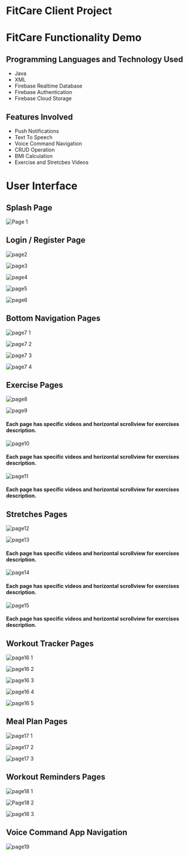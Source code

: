 # FitCare Client Project

# FitCare Functionality Demo


## Programming Languages and Technology Used
- Java
- XML
- Firebase Realtime Database
- Firebase Authentication
- Firebase Cloud Storage

## Features Involved 
- Push Notifications
- Text To Speech
- Voice Command Navigation
- CRUD Operation
- BMI Calculation
- Exercise and Stretcbes Videos


# User Interface

## Splash Page
![Page 1](https://user-images.githubusercontent.com/99405936/210179351-0b214afd-565c-4e62-991a-5d209e936aeb.png)



## Login / Register Page
![page2](https://user-images.githubusercontent.com/99405936/210179369-06e8ac74-a6e6-44c2-94e9-90b48d54ac37.png)


![page3](https://user-images.githubusercontent.com/99405936/210179370-448910f1-5fe6-4b6a-b286-1c882c7f345f.png)


![page4](https://user-images.githubusercontent.com/99405936/210179373-6f1d9989-65e6-43e4-924a-adc6ba260d2c.png)


![page5](https://user-images.githubusercontent.com/99405936/210179375-4f19fa5e-8c18-4820-9076-112bfabc57f9.png)


![page6](https://user-images.githubusercontent.com/99405936/210179380-01dc0005-a36f-4f48-a87f-a5cb08d338a2.png)



## Bottom Navigation Pages
![page7 1](https://user-images.githubusercontent.com/99405936/210179419-40f55a8b-233c-4e73-a019-3802970b2107.png) 


![page7 2](https://user-images.githubusercontent.com/99405936/210179421-2036574d-a493-4547-b151-1151170a7273.png)


![page7 3](https://user-images.githubusercontent.com/99405936/210179423-7b28717a-73a9-441f-bbc1-0c99ad5b680b.png)


![page7 4](https://user-images.githubusercontent.com/99405936/210179426-45380227-f047-483b-a511-07ecc0752ee8.png)



## Exercise Pages
![page8](https://user-images.githubusercontent.com/99405936/210179441-825c805d-444a-4993-bbf2-fea9adba103d.png)


![page9](https://user-images.githubusercontent.com/99405936/210179442-01987c80-64c3-4d74-ada4-e5eaaaabaab2.png)
#### Each page has specific videos and horizontal scrollview for exercises description.


![page10](https://user-images.githubusercontent.com/99405936/210179443-0bbbd465-d6bf-415c-971f-c4d7a0eea087.png)
#### Each page has specific videos and horizontal scrollview for exercises description.


![page11](https://user-images.githubusercontent.com/99405936/210179444-118655ad-cd68-4d15-adbe-e55120293ae2.png)
#### Each page has specific videos and horizontal scrollview for exercises description.



## Stretches Pages
![page12](https://user-images.githubusercontent.com/99405936/210179509-3c300459-849a-48ce-9fa2-a786214c0f68.png)


![page13](https://user-images.githubusercontent.com/99405936/210179510-69d88f4a-d179-4b9f-a1a6-3d9c26c83153.png)
#### Each page has specific videos and horizontal scrollview for exercises description.


![page14](https://user-images.githubusercontent.com/99405936/210179511-9e1343c1-da57-4a97-88e1-57f7cbac8437.png)
#### Each page has specific videos and horizontal scrollview for exercises description.


![page15](https://user-images.githubusercontent.com/99405936/210179512-765e2c1e-36f0-4a3c-b7fd-6c091c8e802d.png)
#### Each page has specific videos and horizontal scrollview for exercises description.


## Workout Tracker Pages
![page16 1](https://user-images.githubusercontent.com/99405936/210179566-5f770d22-a016-448b-8756-1924a455a88a.png)


![page16 2](https://user-images.githubusercontent.com/99405936/210179569-ec670e10-6380-4f13-b162-adfae4a5b8e6.png)


![page16 3](https://user-images.githubusercontent.com/99405936/210179571-34e6b947-3aa3-4a89-898b-f94656b6909c.png)


![page16 4](https://user-images.githubusercontent.com/99405936/210179576-1f1f0575-41f9-4503-858e-aa2e774815a3.png)


![page16 5](https://user-images.githubusercontent.com/99405936/210179578-4faabb14-a67f-4ff1-96fc-592ebc45dc6e.png)



## Meal Plan Pages
![page17 1](https://user-images.githubusercontent.com/99405936/210179583-bfcf1d56-2d2a-4c26-9e57-3e625df0b537.png)


![page17 2](https://user-images.githubusercontent.com/99405936/210179584-ffd3e046-96ca-4dda-9aab-31e7354867e9.png)


![page17 3](https://user-images.githubusercontent.com/99405936/210179585-9cb3ce41-c5d1-4cdb-a751-ce60c35df054.png)



## Workout Reminders Pages
![page18 1](https://user-images.githubusercontent.com/99405936/210179597-80d04c08-48d9-4bc8-87cc-3c5abd8c3356.png)


![Page18 2](https://user-images.githubusercontent.com/99405936/210179599-c3de5c4f-aed2-4827-b89a-d3881230fde0.png)


![page18 3](https://user-images.githubusercontent.com/99405936/210179600-bd877295-8317-4b1f-9132-a229ce4943cc.png)


## Voice Command App Navigation
![page19](https://user-images.githubusercontent.com/99405936/210179612-7c766b28-e666-4f54-b140-1d8d7a525303.png)









